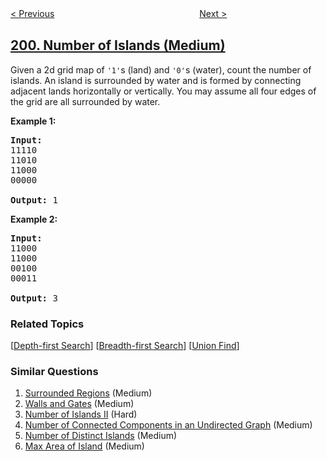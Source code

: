 <!--|This file generated by command(leetcode description); DO NOT EDIT.    |-->
<!--+----------------------------------------------------------------------+-->
<!--|@author    openset <openset.wang@gmail.com>                           |-->
<!--|@link      https://github.com/openset                                 |-->
<!--|@home      https://github.com/tonymontaro/leetcode-hints                        |-->
<!--+----------------------------------------------------------------------+-->

[< Previous](https://github.com/tonymontaro/leetcode-hints/tree/master/problems/binary-tree-right-side-view "Binary Tree Right Side View")
　　　　　　　　　　　　　　　　
[Next >](https://github.com/tonymontaro/leetcode-hints/tree/master/problems/bitwise-and-of-numbers-range "Bitwise AND of Numbers Range")

## [200. Number of Islands (Medium)](https://leetcode.com/problems/number-of-islands "岛屿数量")

<p>Given a 2d grid map of <code>&#39;1&#39;</code>s (land) and <code>&#39;0&#39;</code>s (water), count the number of islands. An island is surrounded by water and is formed by connecting adjacent lands horizontally or vertically. You may assume all four edges of the grid are all surrounded by water.</p>

<p><b>Example 1:</b></p>

<pre>
<strong>Input:</strong>
11110
11010
11000
00000

<strong>Output:</strong>&nbsp;1
</pre>

<p><b>Example 2:</b></p>

<pre>
<strong>Input:</strong>
11000
11000
00100
00011

<strong>Output: </strong>3
</pre>

### Related Topics
  [[Depth-first Search](https://github.com/tonymontaro/leetcode-hints/tree/master/tag/depth-first-search/README.md)]
  [[Breadth-first Search](https://github.com/tonymontaro/leetcode-hints/tree/master/tag/breadth-first-search/README.md)]
  [[Union Find](https://github.com/tonymontaro/leetcode-hints/tree/master/tag/union-find/README.md)]

### Similar Questions
  1. [Surrounded Regions](https://github.com/tonymontaro/leetcode-hints/tree/master/problems/surrounded-regions) (Medium)
  1. [Walls and Gates](https://github.com/tonymontaro/leetcode-hints/tree/master/problems/walls-and-gates) (Medium)
  1. [Number of Islands II](https://github.com/tonymontaro/leetcode-hints/tree/master/problems/number-of-islands-ii) (Hard)
  1. [Number of Connected Components in an Undirected Graph](https://github.com/tonymontaro/leetcode-hints/tree/master/problems/number-of-connected-components-in-an-undirected-graph) (Medium)
  1. [Number of Distinct Islands](https://github.com/tonymontaro/leetcode-hints/tree/master/problems/number-of-distinct-islands) (Medium)
  1. [Max Area of Island](https://github.com/tonymontaro/leetcode-hints/tree/master/problems/max-area-of-island) (Medium)

